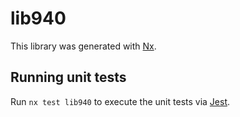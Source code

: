 # lib940

This library was generated with [Nx](https://nx.dev).

## Running unit tests

Run `nx test lib940` to execute the unit tests via [Jest](https://jestjs.io).
